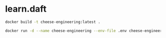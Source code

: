 # learn.daft

```bash
docker build -t cheese-engineering:latest .
```

```bash
docker run -d --name cheese-engineering --env-file .env cheese-engineering:latest 
```
